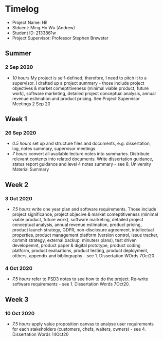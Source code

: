 # Timelog

* Project Name: Hi! 
* Stduent: Ming Ho Wu (Andrew)
* Student ID: 2133861w 
* Project Supervisor: Professor Stephen Brewster


## Summer

### 2 Sep 2020

* *10 hours* My project is self-defined; therefore, I need to pitch it to a supervisor. I drafted up a project summary - those include project objectives & market comeptitiveness (minimal viable product, future work), software marketing, detailed project conceptual analysis, annual revenue estimation and product pricing. See Project Supervisor Meetings 2 Sep 20


## Week 1

### 26 Sep 2020

* *0.5 hours* set up and structure files and documents, e.g. dissertation, log, notes summary, supervisor meetings
* *7 hours* convert all available lecture notes into summaries. Distribute relevant contents into related documents. Write dissertation guidance, status report guidance and level 4 notes summary - see 8. University Material Summary



## Week 2

### 3 Oct 2020

* *7.5 hours* write one year plan and software requirements. Those include project significance, project objecive & market comeptitiveness (minimal viable product, future work), software marketing, detailed project conceptual analysis, annual revenue estimation, product pricing, product launch strategy, GDPR, non-disclosure agreement, intellectual properties, product management platform (version control, issue tracker, commit strategy, external backup, minutes/ plans), test driven developemnt, product paper & digital prototype, product coding platform, product evaluations, product testing, product deployment, otthers, appendix and bibliography - see 1. Dissertation WOrds 7Oct20.

### 4 Oct 2020

* *7.5 hours* refer to PSD3 notes to see how to do the project. Re-write software requirements - see 1. Dissertation Words 7Oct20.

## Week 3

### 10 Oct 2020

* *7.5 hours* apply value proposition canvas to analyse user requirements for each stakeholders (customers, chefs, waiters, owners) - see 4. Dissertation Words 14Oct20



